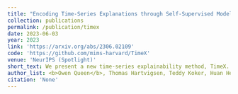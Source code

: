```yaml
---
title: "Encoding Time-Series Explanations through Self-Supervised Model Behavior Consistency"
collection: publications
permalink: /publication/timex
date: 2023-06-03
year: 2023
link: 'https://arxiv.org/abs/2306.02109'
code: 'https://github.com/mims-harvard/TimeX'
venue: 'NeurIPS (Spotlight)'
short_text: We present a new time-series explainability method, TimeX. TimeX learns an interpretable surrogate model for a given predictor that learns to match predictor behavior through a novel loss known as model behavior consistency. TimeX introduces straight-through estimators (STEs) to learn discrete, faithful masks that match model behavior, learning succinct, interpretable masks that explain predictions on time series datasets. We benchmark TimeX on a wide variety of synthetic and real-world time-series datasets and demonstrate that it learns explanations that are highly faithful to model predictions.
author_list: <b>Owen Queen</b>, Thomas Hartvigsen, Teddy Koker, Huan He, Theodoros Tsilikaridis, Marinka Zitnik
citation: 'None'
---
```

